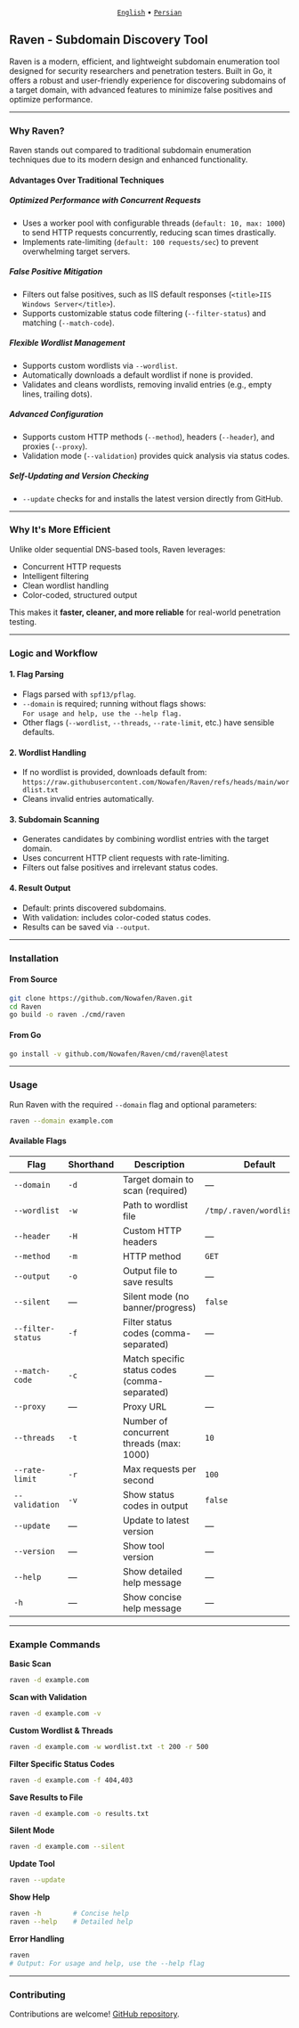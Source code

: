 <div align="center">
  
  <a href="https://github.com/Nowafen/Raven/blob/main/README.md">`English`</a> •
  <a href="https://github.com/Nowafen/Raven/blob/main/README.fa.md">`Persian`</a>
  
</div>

## Raven - Subdomain Discovery Tool

Raven is a modern, efficient, and lightweight subdomain enumeration tool designed for security researchers and penetration testers. Built in Go, it offers a robust and user-friendly experience for discovering subdomains of a target domain, with advanced features to minimize false positives and optimize performance.

---

### Why Raven?

Raven stands out compared to traditional subdomain enumeration techniques due to its modern design and enhanced functionality.

#### Advantages Over Traditional Techniques

##### Optimized Performance with Concurrent Requests
- Uses a worker pool with configurable threads (`default: 10, max: 1000`) to send HTTP requests concurrently, reducing scan times drastically.
- Implements rate-limiting (`default: 100 requests/sec`) to prevent overwhelming target servers.

##### False Positive Mitigation
- Filters out false positives, such as IIS default responses (`<title>IIS Windows Server</title>`).
- Supports customizable status code filtering (`--filter-status`) and matching (`--match-code`).

##### Flexible Wordlist Management
- Supports custom wordlists via `--wordlist`.
- Automatically downloads a default wordlist if none is provided.
- Validates and cleans wordlists, removing invalid entries (e.g., empty lines, trailing dots).

##### Advanced Configuration
- Supports custom HTTP methods (`--method`), headers (`--header`), and proxies (`--proxy`).
- Validation mode (`--validation`) provides quick analysis via status codes.

##### Self-Updating and Version Checking
- `--update` checks for and installs the latest version directly from GitHub.

---

### Why It's More Efficient
Unlike older sequential DNS-based tools, Raven leverages:
- Concurrent HTTP requests
- Intelligent filtering
- Clean wordlist handling
- Color-coded, structured output  

This makes it **faster, cleaner, and more reliable** for real-world penetration testing.

---

### Logic and Workflow

#### 1. Flag Parsing
- Flags parsed with `spf13/pflag`.
- `--domain` is required; running without flags shows:  
  `For usage and help, use the --help flag.`
- Other flags (`--wordlist`, `--threads`, `--rate-limit`, etc.) have sensible defaults.

#### 2. Wordlist Handling
- If no wordlist is provided, downloads default from:  
  `https://raw.githubusercontent.com/Nowafen/Raven/refs/heads/main/wordlist.txt`
- Cleans invalid entries automatically.

#### 3. Subdomain Scanning
- Generates candidates by combining wordlist entries with the target domain.
- Uses concurrent HTTP client requests with rate-limiting.
- Filters out false positives and irrelevant status codes.

#### 4. Result Output
- Default: prints discovered subdomains.
- With validation: includes color-coded status codes.
- Results can be saved via `--output`.

---

### Installation

#### From Source
```bash
git clone https://github.com/Nowafen/Raven.git
cd Raven
go build -o raven ./cmd/raven
````

#### From Go

```bash
go install -v github.com/Nowafen/Raven/cmd/raven@latest
```

---

### Usage

Run Raven with the required `--domain` flag and optional parameters:

```bash
raven --domain example.com
```

#### Available Flags

| Flag              | Shorthand | Description                                   | Default                    |
| ----------------- | --------- | --------------------------------------------- | -------------------------- |
| `--domain`        | `-d`      | Target domain to scan (required)              | —                          |
| `--wordlist`      | `-w`      | Path to wordlist file                         | `/tmp/.raven/wordlist.txt` |
| `--header`        | `-H`      | Custom HTTP headers                           | —                          |
| `--method`        | `-m`      | HTTP method                                   | `GET`                      |
| `--output`        | `-o`      | Output file to save results                   | —                          |
| `--silent`        | —         | Silent mode (no banner/progress)              | `false`                    |
| `--filter-status` | `-f`      | Filter status codes (comma-separated)         | —                          |
| `--match-code`    | `-c`      | Match specific status codes (comma-separated) | —                          |
| `--proxy`         | —         | Proxy URL                                     | —                          |
| `--threads`       | `-t`      | Number of concurrent threads (max: 1000)      | `10`                       |
| `--rate-limit`    | `-r`      | Max requests per second                       | `100`                      |
| `--validation`    | `-v`      | Show status codes in output                   | `false`                    |
| `--update`        | —         | Update to latest version                      | —                          |
| `--version`       | —         | Show tool version                             | —                          |
| `--help`          | —         | Show detailed help message                    | —                          |
| `-h`              | —         | Show concise help message                     | —                          |

---

### Example Commands

**Basic Scan**

```bash
raven -d example.com
```

**Scan with Validation**

```bash
raven -d example.com -v
```

**Custom Wordlist & Threads**

```bash
raven -d example.com -w wordlist.txt -t 200 -r 500
```

**Filter Specific Status Codes**

```bash
raven -d example.com -f 404,403
```

**Save Results to File**

```bash
raven -d example.com -o results.txt
```

**Silent Mode**

```bash
raven -d example.com --silent
```

**Update Tool**

```bash
raven --update
```

**Show Help**

```bash
raven -h        # Concise help
raven --help    # Detailed help
```

**Error Handling**

```bash
raven
# Output: For usage and help, use the --help flag
```

---

### Contributing

Contributions are welcome! [GitHub repository](https://github.com/Nowafen/Raven).

